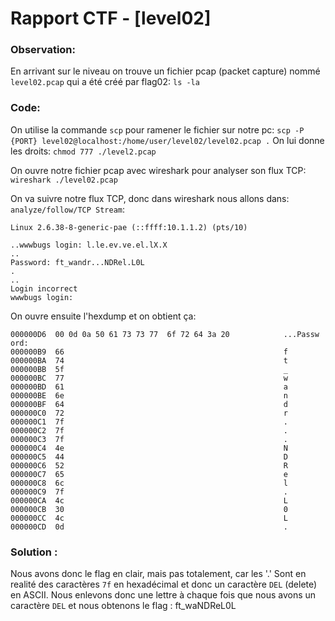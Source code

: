 # Rapport CTF - [level02]

### Observation:
En arrivant sur le niveau on trouve un fichier pcap (packet capture) nommé `level02.pcap` qui a été créé par flag02: `ls -la`

### Code:
On utilise la commande `scp` pour ramener le fichier sur notre pc:
`scp -P {PORT} level02@localhost:/home/user/level02/level02.pcap .`
On lui donne les droits:
`chmod 777 ./level2.pcap`

On ouvre notre fichier pcap avec wireshark pour analyser son flux TCP:
`wireshark ./level02.pcap`

On va suivre notre flux TCP, donc dans wireshark nous allons dans: `analyze/follow/TCP Stream`:
```
Linux 2.6.38-8-generic-pae (::ffff:10.1.1.2) (pts/10)

..wwwbugs login: l.le.ev.ve.el.lX.X
..
Password: ft_wandr...NDRel.L0L
.
..
Login incorrect
wwwbugs login: 
```

On ouvre ensuite l'hexdump et on obtient ça:
```
000000D6  00 0d 0a 50 61 73 73 77  6f 72 64 3a 20            ...Passw ord: 
000000B9  66                                                 f
000000BA  74                                                 t
000000BB  5f                                                 _
000000BC  77                                                 w
000000BD  61                                                 a
000000BE  6e                                                 n
000000BF  64                                                 d
000000C0  72                                                 r
000000C1  7f                                                 .
000000C2  7f                                                 .
000000C3  7f                                                 .
000000C4  4e                                                 N
000000C5  44                                                 D
000000C6  52                                                 R
000000C7  65                                                 e
000000C8  6c                                                 l
000000C9  7f                                                 .
000000CA  4c                                                 L
000000CB  30                                                 0
000000CC  4c                                                 L
000000CD  0d                                                 .
```


### Solution :

Nous avons donc le flag en clair, mais pas totalement, car les '.' Sont en realité des caractères `7f` en hexadécimal et donc un caractère `DEL` (delete) en ASCII.
Nous enlevons donc une lettre à chaque fois que nous avons un caractère `DEL` et nous obtenons le flag : ft_waNDReL0L

